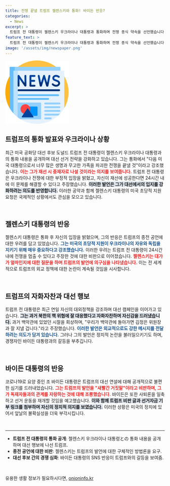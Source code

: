 ```yaml
---
title: 전쟁 끝낼 트럼프 젤렌스키와 통화! 바이든 반응?
categories:
  - News
excerpt: >
  트럼프 전 대통령이 젤렌스키 우크라이나 대통령과 통화하며 전쟁 종식 약속을 선언했습니다. 바이든 대통령은 SNS를 통해 트럼프의 주장에 반박하며 불편한 심기를 드러냈습니다. 대선 후보 간의 팽팽한 긴장감이 감지됩니다!
feature_text: >
  트럼프 전 대통령이 젤렌스키 우크라이나 대통령과 통화하며 전쟁 종식 약속을 선언했습니다. 바이든 대통령은 SNS를 통해 트럼프의 주장에 반박하며 불편한 심기를 드러냈습니다. 대선 후보 간의 팽팽한 긴장감이 감지됩니다!
image: '/assets/img/newspaper.png'
---
```


<p><img src="/assets/img/newspaper.png" alt="kimp 속보" /></p>

<h2 data-ke-size="size26">트럼프의 통화 발표와 우크라이나 상황</h2>

<p data-ke-size="size16">최근 미국 공화당 대선 후보 도널드 트럼프 전 대통령이 젤렌스키 우크라이나 대통령과의 통화 내용을 공개하며 대선 선거 전략을 강화하고 있습니다. 그는 통화에서 "다음 미국 대통령으로서 너무 많은 생명과 무고한 가족을 파괴한 전쟁을 끝낼 것"이라고 강조했습니다. <b><span style="color: #ee2323;">이는 그가 재선 시 중재자로 나설 것이라는 의지를 보여줍니다.</span></b> 트럼프 전 대통령은 우크라이나 전쟁에 대한 부정적 입장을 밝혔고, 자신이 재선에 성공한다면 24시간 내에 이 문제를 해결할 수 있다고 주장했습니다. <b><span style="background-color: #21538527;">이러한 발언은 그가 대선에서의 입지를 강화하려는 의도를 반영합니다.</span></b> 이러한 공약과 함께 젤렌스키 대통령의 미국 초당적 지원 요청은 국제적인 상황에서도 관심을 모으고 있습니다.</p>

<p data-ke-size="size16">&nbsp;</p>

<h2 data-ke-size="size26">젤렌스키 대통령의 반응</h2>

<p data-ke-size="size16">젤렌스키 대통령은 통화 후 자신의 입장을 밝혔으며, 그의 반응은 트럼프의 종전 공언에 대한 우려를 담고 있었습니다. <b><span style="color: #1a5490;">그는 미국의 초당적 지원이 우크라이나의 자유와 독립을 지키기 위해 매우 중요하다고 강조했습니다.</span></b> 이러한 우려는 트럼프 전 대통령이 24시간 내에 전쟁을 멈출 수 있다고 주장한 것에 대한 비판으로 이어졌습니다. <b><span style="color: #ee2323;">젤렌스키는 대가가 얼마인지에 대한 질문을 하며 트럼프의 발언에 의구심을 나타냈습니다.</span></b> 이는 전 세계적으로 트럼프의 외교 정책에 대한 논란이 계속될 것임을 시사합니다.</p>

<p data-ke-size="size16">&nbsp;</p>

<h2 data-ke-size="size26">트럼프의 자화자찬과 대선 행보</h2>

<p data-ke-size="size16">트럼프 전 대통령은 최근 연일 자신의 대외정책을 강조하며 대선 캠페인을 이어가고 있습니다. <b><span style="background-color: #21538527;">그는 과거 북한의 핵 위협에 잘 대응했다고 자화자찬하며 자신감을 드러냈습니다.</span></b> 과거 백악관에 있었던 시절을 회상하며, "우리가 백악관에 돌아가면 김정은 위원장과 잘 지낼 겁니다."라고 주장했습니다. <b><span style="color: #1a5490;">이러한 발언은 외교적으로도 강한 메시지를 전달하려는 의도가 담겨 있습니다.</span></b> 그러나 그의 발언은 정치적 논란을 불러일으키기도 하며, 경쟁자인 바이든 대통령과의 갈등을 부추깁니다.</p>

<p data-ke-size="size16">&nbsp;</p>

<h2 data-ke-size="size26">바이든 대통령의 반응</h2>

<p data-ke-size="size16">코로나19로 요양 중인 조 바이든 대통령은 트럼프의 대선 연설에 대해 공개적으로 불편한 심기를 드러내었습니다. <b><span style="color: #ee2323;">그는 트럼프의 발언을 "새빨간 거짓말"이라고 비판하며, 그가 독재자들과의 관계를 자랑하는 것에 대해 조롱했습니다.</span></b> 바이든은 또한 사퇴론을 일축하고 선거 운동을 재개할 것임을 예고했습니다. <b><span style="background-color: #21538527;">이와 함께 트럼프 비판 글과 선거자금 기부 링크를 첨부하며 자신의 정치적 의지를 보였습니다.</span></b> 이러한 상황은 미국의 정치에 있어서 앞날의 불확실성을 더욱 부각시킵니다.</p>

<p data-ke-size="size16">&nbsp;</p>

<hr>

<ul>
    <li><b>트럼프 전 대통령의 통화 공개</b>: 젤렌스키 우크라이나 대통령との 통화 내용을 공개하며 대선 행보에 나선 트럼프.</li>
    <li><b>종전 공언에 대한 비판</b>: 젤렌스키는 트럼프의 발언에 대한 구체적인 방법론을 요구.</li>
    <li><b>대선 후보 간의 경쟁 심화</b>: 바이든 대통령의 SNS 반응이 트럼프와의 갈등을 보여줌.</li>
</ul>

<p data-ke-size="size16">&nbsp;</p>
유용한 생활 정보가 필요하시다면, <a href="https://onioninfo.kr" rel="dofollow">onioninfo.kr</a>


